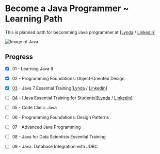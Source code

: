 Become a Java Programmer ~ Learning Path
===========

This is planned path for becomming Java programmer at [[Lynda](https://www.lynda.com/learning-paths/Developer/become-a-java-programmer) / [Linkedin](https://www.linkedin.com/learning/paths/become-a-java-programmer)] <br>

![Image of Java](https://memegenerator.net/img/instances/500x/78221051/become-a-java-programmer.jpg)

## Progress

- [x] 01 - Learning Java 8
- [x] 02 - Programming Foundations: Object-Oriented Design
- [x] [03](https://github.com/developersCradle/MyProjects/tree/master/Java/Become%20a%20Java%20Programmer%20-%20Learning%20Path/Java%207%20Essential%20Training) - Java 7 Essential Training[[Lynda](https://www.lynda.com/Java-tutorials/Java-Essential-Training/377484-2.html?srchtrk=index%3a4%0alinktypeid%3a2%0aq%3ajava+essential%0apage%3a1%0as%3arelevance%0asa%3atrue%0aproducttypeid%3a2) / [Linkedin](https://www.linkedin.com/learning/java-8-essential-training/next-steps)]
- [ ] [04](https://github.com/developersCradle/MyProjects/tree/master/Java/Become%20a%20Java%20Programmer%20-%20Learning%20Path/Java%207%20Essential%20Training) - [Java Essential Training for Students][[Lynda](https://www.lynda.com/Java-tutorials/Java-Essential-Training-Students/375490-2.html?srchtrk=index%3a1%0alinktypeid%3a2%0aq%3aJava+Essential+Training+for+Students%0apage%3a1%0as%3arelevance%0asa%3atrue%0aproducttypeid%3a2) / [Linkedin](https://www.linkedin.com/learning/java-essential-training-for-students)]
- [ ] 05 - Code Clinic: Java
- [ ] 06 - Programming Foundations: Design Patterns
- [ ] 07 - Advanced Java Programming 
- [ ] 08 - Java for Data Scientists Essential Training
- [ ] 09 - Java: Database Integration with JDBC



